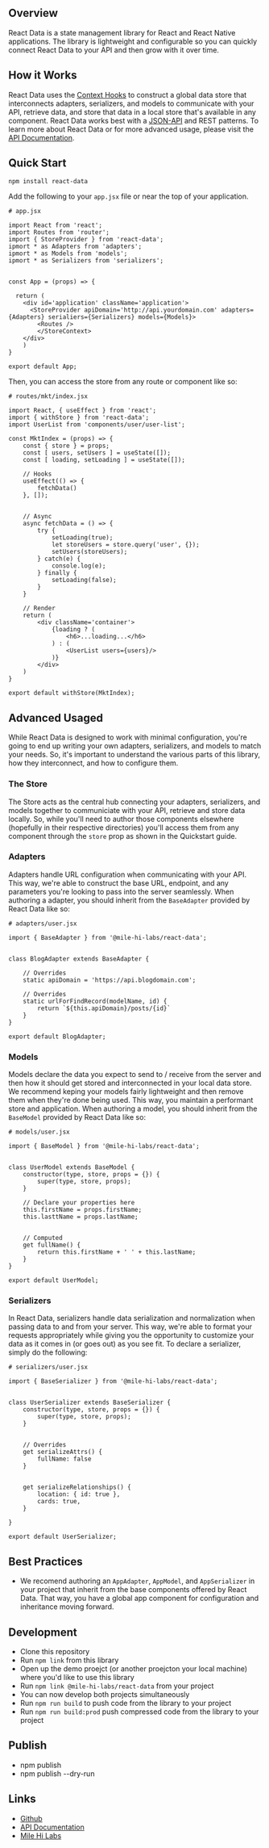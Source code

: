 ## Overview
React Data is a state management library for React and React Native applications. The library is lightweight and configurable so you can quickly connect React Data to your API and then grow with it over time.


## How it Works
React Data uses the [Context Hooks](https://reactjs.org/docs/context.html) to construct a global data store that interconnects adapters, serializers, and models to communicate with your API, retrieve data, and store that data in a local store that's available in any component. React Data works best with a [JSON-API](https://jsonapi.org/) and REST patterns. To learn more about React Data or for more advanced usage, please visit the [API Documentation](https://app.gitbook.com/@mile-hi-labs/s/react-data/).


## Quick Start
`npm install react-data`

Add the following to your `app.jsx` file or near the top of your application.

```
# app.jsx

import React from 'react';
import Routes from 'router';
import { StoreProvider } from 'react-data';
ipmort * as Adapters from 'adapters';
ipmort * as Models from 'models';
ipmort * as Serializers from 'serializers';


const App = (props) => {

  return (
    <div id='application' className='application'>
      <StoreProvider apiDomain='http://api.yourdomain.com' adapters={Adapters} serialiers={Serializers} models={Models}>
      	<Routes />
    	</StoreContext>
  	</div>
	)
}

export default App;
```

Then, you can access the store from any route or component like so:

```
# routes/mkt/index.jsx

import React, { useEffect } from 'react';
import { withStore } from 'react-data';
import UserList from 'components/user/user-list';

const MktIndex = (props) => {
	const { store } = props;
	const [ users, setUsers ] = useState([]);
	const [ loading, setLoading ] = useState([]);

	// Hooks
	useEffect(() => {
		fetchData()
	}, []);


	// Async
	async fetchData = () => {
		try {
			setLoading(true);
			let storeUsers = store.query('user', {});
			setUsers(storeUsers);
		} catch(e) {
			console.log(e);
		} finally {
			setLoading(false);
		}
	}

	// Render
	return (
		<div className='container'>
			{loading ? (
				<h6>...loading...</h6>
			) : (
				<UserList users={users}/>
			)}
		</div>
	)
}

export default withStore(MktIndex);

```


## Advanced Usaged
While React Data is designed to work with minimal configuration, you're going to end up writing your own adapters, serializers, and models to match your needs. So, it's important to understand the various parts of this library, how they interconnect, and how to configure them.


### The Store
The Store acts as the central hub connecting your adapters, serializers, and models together to communiciate with your API, retrieve and store data locally. So, while you'll need to author those components elsewhere (hopefully in their respective directories) you'll access them from any component through the `store` prop as shown in the Quickstart guide.


### Adapters
Adapters handle URL configuration when communicating with your API. This way, we're able to construct the base URL, endpoint, and any parameters you're looking to
pass into the server seamlessly. When authoring a adapter, you should inherit from the `BaseAdapter` provided by React Data like so:

```
# adapters/user.jsx

import { BaseAdapter } from '@mile-hi-labs/react-data';


class BlogAdapter extends BaseAdapter {

	// Overrides
	static apiDomain = 'https://api.blogdomain.com';

	// Overrides
	static urlForFindRecord(modelName, id) {
		return `${this.apiDomain}/posts/{id}`
	}
}

export default BlogAdapter;
```


### Models
Models declare the data you expect to send to / receive from the server and then how it should get stored and interconnected in your local data store. We recommend keping your models fairly lightweight and then remove them when they're done being used. This way, you maintain a performant store and application. When authoring a model, you should inherit from the `BaseModel` provided by React Data like so:

```
# models/user.jsx

import { BaseModel } from '@mile-hi-labs/react-data';


class UserModel extends BaseModel {
	constructor(type, store, props = {}) {
		super(type, store, props);
	}

	// Declare your properties here
	this.firstName = props.firstName;
	this.lasttName = props.lastName;


	// Computed
	get fullName() {
		return this.firstName + ' ' + this.lastName;
	}
}

export default UserModel;
```


### Serializers
In React Data, serializers handle data serialization and normalization when passing data to and from your server.
This way, we're able to format your requests appropriately while giving you the opportunity to customize your data as it comes in (or goes out) as you see fit.
To declare a serializer, simply do the following:

```
# serializers/user.jsx

import { BaseSerializer } from '@mile-hi-labs/react-data';


class UserSerializer extends BaseSerializer {
	constructor(type, store, props = {}) {
		super(type, store, props);
	}


	// Overrides
	get serializeAttrs() {
		fullName: false
	}


	get serializeRelationships() {
		location: { id: true },
		cards: true,
	}

}

export default UserSerializer;
```


## Best Practices
- We recomend authoring an `AppAdapter`, `AppModel`, and `AppSerializer` in your project that inherit from the base components offered by React Data. That way, you have a global app component for configuration and inheritance moving forward.



## Development
- Clone this repository
- Run `npm link` from this library
- Open up the demo proejct (or another proejcton your local machine) where you'd like to use this library
- Run `npm link @mile-hi-labs/react-data` from your project
- You can now develop both projects simultaneously
- Run `npm run build` to push code from the library to your project
- Run `npm run build:prod` push compressed code from the library to your project


## Publish
- npm publish
- npm publish --dry-run

## Links
- [Github](https://github.com/MileHiLabs/react-data)
- [API Documentation](https://app.gitbook.com/@mile-hi-labs/s/react-data/)
- [Mile Hi Labs](https://milehilabs.io)


